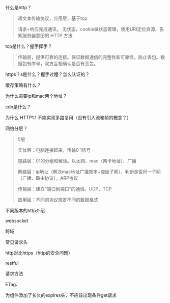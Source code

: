 什么是http？

> 超文本传输协议，应用层，基于tcp
>
> 请求+响应完成通讯， 无状态，cookie做状态管理，使用URI定位资源，告知服务器意图的 HTTP 方法

tcp是什么？握手挥手？

> 传输层，提供可靠的连接。保证数据通信的完整性和可靠性，防止丢包。数据包有序号，双方互相确认是否有丢包。

https？s是什么？握手过程？怎么认证的？

缓存策略有什么？

为什么需要ip和mac两个地址？

cdn是什么？

为什么 HTTP1.1 不能实现多路复用（没有引入流和帧的概念？）



网络分层？

> 5层
>
> 实体层：电脑连接起来，传输0 1信号
>
> 链路层：01的分组和解读。以太网、mac（网卡地址）、广播
>
> 网络层：ip地址（解决mac地址广播效率+突破子网），判断是否同一子网（广播、路由协议），ARP协议
>
> 传输层：建立"端口到端口"的通信。UDP、TCP
>
> 应用层：不同的协议规定不同的数据格式



不同版本的http介绍

websocket

跨域

常见请求头

http对比https（http的安全问题）

restful

请求方法





ETag、

为组件添加了长久的expires头，不应该出现条件get请求



